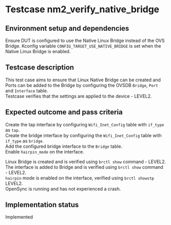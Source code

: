 # Testcase nm2_verify_native_bridge

## Environment setup and dependencies

Ensure DUT is configured to use the Native Linux Bridge instead of the OVS Bridge. Kconfig variable
`CONFIG_TARGET_USE_NATIVE_BRIDGE` is set when the Native Linux Bridge is enabled.

## Testcase description

This test case aims to ensure that Linux Native Bridge can be created and Ports can be added to the Bridge by
configuring the OVSDB `Bridge`, `Port` and `Interface` table.\
Testcase verifies that the settings are applied to the
device - LEVEL2.

## Expected outcome and pass criteria

Create the tap interface by configuring `Wifi_Inet_Config` table with `if_type` as `tap`.\
Create the bridge interface
by configuring the `Wifi_Inet_Config` table with `if_type` as `bridge`.\
Add the configured bridge interface to the
`Bridge` table.\
Enable `hairpin_mode` on the interface.

Linux Bridge is created and is verified using `brctl show` command - LEVEL2.\
The interface is added to Bridge and is
verified using `brctl show` command - LEVEL2.\
`hairpin` mode is enabled on the interface, verified using
`brctl showstp` LEVEL2.\
OpenSync is running and has not experienced a crash.

## Implementation status

Implemented
